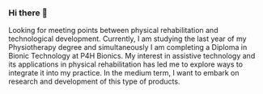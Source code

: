### Hi there 👋

<!--
**daespinozag/daespinozag** is a ✨ _special_ ✨ repository because its `README.md` (this file) appears on your GitHub profile.

Here are some ideas to get you started:

- 🔭 I’m currently working on ...
- 🌱 I’m currently learning ...
- 👯 I’m looking to collaborate on ...
- 🤔 I’m looking for help with ...
- 💬 Ask me about ...
- 📫 How to reach me: ...
- 😄 Pronouns: ...
- ⚡ Fun fact: ...
I'm delving into programming with C#, C++, Unity, Unreal and Python.

⚕️I have a background as a physical therapist and I am beginning to venture into the world of development with the intention of linking the development of assistance applications for rehab therapy to my clinical practice, but I do not rule out participating in other projects designing or programming immersive environments for different solutions. 

👥 Above all, I am interested in participating in projects that have a social meaning. I think that technology should improve people's quality of life.

🗒️ I invite you to read my blog 👉 https://fisiobionics.medium.com

-->

Looking for meeting points between physical rehabilitation and technological development. Currently, I am studying the last year of my Physiotherapy degree and simultaneously I am completing a Diploma in Bionic Technology at P4H Bionics. My interest in assistive technology and its applications in physical rehabilitation has led me to explore ways to integrate it into my practice. In the medium term, I want to embark on research and development of this type of products.
